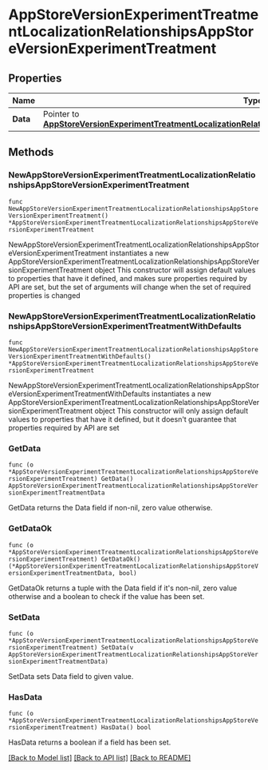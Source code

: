 # AppStoreVersionExperimentTreatmentLocalizationRelationshipsAppStoreVersionExperimentTreatment

## Properties

Name | Type | Description | Notes
------------ | ------------- | ------------- | -------------
**Data** | Pointer to [**AppStoreVersionExperimentTreatmentLocalizationRelationshipsAppStoreVersionExperimentTreatmentData**](AppStoreVersionExperimentTreatmentLocalizationRelationshipsAppStoreVersionExperimentTreatmentData.md) |  | [optional] 

## Methods

### NewAppStoreVersionExperimentTreatmentLocalizationRelationshipsAppStoreVersionExperimentTreatment

`func NewAppStoreVersionExperimentTreatmentLocalizationRelationshipsAppStoreVersionExperimentTreatment() *AppStoreVersionExperimentTreatmentLocalizationRelationshipsAppStoreVersionExperimentTreatment`

NewAppStoreVersionExperimentTreatmentLocalizationRelationshipsAppStoreVersionExperimentTreatment instantiates a new AppStoreVersionExperimentTreatmentLocalizationRelationshipsAppStoreVersionExperimentTreatment object
This constructor will assign default values to properties that have it defined,
and makes sure properties required by API are set, but the set of arguments
will change when the set of required properties is changed

### NewAppStoreVersionExperimentTreatmentLocalizationRelationshipsAppStoreVersionExperimentTreatmentWithDefaults

`func NewAppStoreVersionExperimentTreatmentLocalizationRelationshipsAppStoreVersionExperimentTreatmentWithDefaults() *AppStoreVersionExperimentTreatmentLocalizationRelationshipsAppStoreVersionExperimentTreatment`

NewAppStoreVersionExperimentTreatmentLocalizationRelationshipsAppStoreVersionExperimentTreatmentWithDefaults instantiates a new AppStoreVersionExperimentTreatmentLocalizationRelationshipsAppStoreVersionExperimentTreatment object
This constructor will only assign default values to properties that have it defined,
but it doesn't guarantee that properties required by API are set

### GetData

`func (o *AppStoreVersionExperimentTreatmentLocalizationRelationshipsAppStoreVersionExperimentTreatment) GetData() AppStoreVersionExperimentTreatmentLocalizationRelationshipsAppStoreVersionExperimentTreatmentData`

GetData returns the Data field if non-nil, zero value otherwise.

### GetDataOk

`func (o *AppStoreVersionExperimentTreatmentLocalizationRelationshipsAppStoreVersionExperimentTreatment) GetDataOk() (*AppStoreVersionExperimentTreatmentLocalizationRelationshipsAppStoreVersionExperimentTreatmentData, bool)`

GetDataOk returns a tuple with the Data field if it's non-nil, zero value otherwise
and a boolean to check if the value has been set.

### SetData

`func (o *AppStoreVersionExperimentTreatmentLocalizationRelationshipsAppStoreVersionExperimentTreatment) SetData(v AppStoreVersionExperimentTreatmentLocalizationRelationshipsAppStoreVersionExperimentTreatmentData)`

SetData sets Data field to given value.

### HasData

`func (o *AppStoreVersionExperimentTreatmentLocalizationRelationshipsAppStoreVersionExperimentTreatment) HasData() bool`

HasData returns a boolean if a field has been set.


[[Back to Model list]](../README.md#documentation-for-models) [[Back to API list]](../README.md#documentation-for-api-endpoints) [[Back to README]](../README.md)


